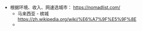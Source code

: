 - 根据环境、收入、网速选城市： https://nomadlist.com/
	- 马来西亚 - 槟城 https://zh.wikipedia.org/wiki/%E6%A7%9F%E5%9F%8E
	- 